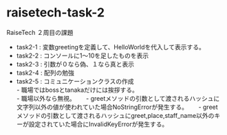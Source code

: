 # raisetech-task-2
RaiseTech ２周目の課題
- task2-1 : 変数greetingを定義して、HelloWorldを代入して表示する。
- task2-2 : コンソールに1〜10を足したものを表示
- task2-3 : 引数が０なら偽、１なら真と表示
- task2-4 : 配列の勉強
- task2-5 : コミュニケーションクラスの作成         
            - 職場ではbossとtanakaだけには挨拶する。  
            - 職場以外なら無視。　　
            - greetメソッドの引数として渡されるハッシュに文字列以外の値が使われていた場合NoStringErrorが発生する。　　
            - greetメソッドの引数として渡されるハッシュにgreet,place,staff_name以外のキーが設定されていた場合にInvalidKeyErrorが発生する。
